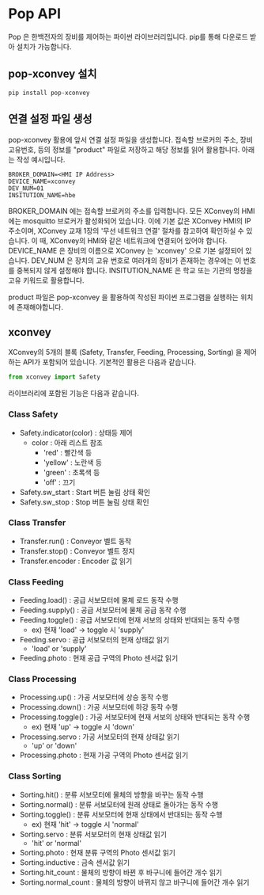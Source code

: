 # Pop API

Pop 은 한백전자의 장비를 제어하는 파이썬 라이브러리입니다. pip를 통해 다운로드 받아 설치가 가능합니다.

## pop-xconvey 설치

```
pip install pop-xconvey
```

## 연결 설정 파일 생성

pop-xconvey 활용에 앞서 연결 설정 파일을 생성합니다. 접속할 브로커의 주소, 장비 고유번호, 등의 정보를 "product" 파일로 저장하고 해당 정보를 읽어 활용합니다. 아래는 작성 예시입니다.

```
BROKER_DOMAIN=<HMI IP Address>
DEVICE_NAME=xconvey
DEV_NUM=01
INSITUTION_NAME=hbe
```

BROKER_DOMAIN 에는 접속할 브로커의 주소를 입력합니다. 모든 XConvey의 HMI에는 mosquitto 브로커가 활성화되어 있습니다. 이에 기본 값은 XConvey HMI의 IP 주소이며, XConvey 교재 1장의 '무선 네트워크 연결' 절차를 참고하여 확인하실 수 있습니다. 이 때, XConvey의 HMI와 같은 네트워크에 연결되어 있어야 합니다. DEVICE_NAME 은 장비의 이름으로 XConvey 는 'xconvey' 으로 기본 설정되어 있습니다. DEV_NUM 은 장치의 고유 번호로 여러개의 장비가 존재하는 경우에는 이 번호를 중복되지 않게 설정해야 합니다. INSITUTION_NAME 은 학교 또는 기관의 명칭을 고유 키워드로 활용합니다.

product 파일은 pop-xconvey 을 활용하여 작성된 파이썬 프로그램을 실행하는 위치에 존재해야합니다.

## xconvey

XConvey의 5개의 블록 (Safety, Transfer, Feeding, Processing, Sorting) 을 제어하는 API가 포함되어 있습니다. 기본적인 활용은 다음과 같습니다.

```python
from xconvey import Safety
```

라이브러리에 포함된 기능은 다음과 같습니다.

### Class Safety
- Safety.indicator(color) : 상태등 제어
  - color : 아래 리스트 참조
    - 'red' : 빨간색 등
    - 'yellow' : 노란색 등
    - 'green' : 초록색 등
    - 'off' : 끄기
- Safety.sw_start : Start 버튼 눌림 상태 확인
- Safety.sw_stop : Stop 버튼 눌림 상태 확인

### Class Transfer
- Transfer.run() : Conveyor 벨트 동작
- Transfer.stop() : Conveyor 벨트 정지
- Transfer.encoder : Encoder 값 읽기 

### Class Feeding
- Feeding.load() : 공급 서보모터에 물체 로드 동작 수행
- Feeding.supply() : 공급 서보모터에 물체 공급 동작 수행
- Feeding.toggle() : 공급 서보모터에 현재 서보의 상태와 반대되는 동작 수행
  - ex) 현재 'load' -> toggle 시 'supply'
- Feeding.servo : 공급 서보모터의 현재 상태값 읽기
  - 'load' or 'supply'
- Feeding.photo : 현재 공급 구역의 Photo 센서값 읽기

### Class Processing
- Processing.up() : 가공 서보모터에 상승 동작 수행
- Processing.down() : 가공 서보모터에 하강 동작 수행
- Processing.toggle() : 가공 서보모터에 현재 서보의 상태와 반대되는 동작 수행
  - ex) 현재 'up' -> toggle 시 'down'
- Processing.servo : 가공 서보모터의 현재 상태값 읽기
  - 'up' or 'down'
- Processing.photo : 현재 가공 구역의 Photo 센서값 읽기

### Class Sorting
- Sorting.hit() : 분류 서보모터에 물체의 방향을 바꾸는 동작 수행
- Sorting.normal() : 분류 서보모터에 원래 상태로 돌아가는 동작 수행
- Sorting.toggle() : 분류 서보모터에 현재 상태에서 반대되는 동작 수행
  - ex) 현재 'hit' -> toggle 시 'normal'
- Sorting.servo : 분류 서보모터의 현재 상태값 읽기
  - 'hit' or 'normal'
- Sorting.photo : 현재 분류 구역의 Photo 센서값 읽기
- Sorting.inductive : 금속 센서값 읽기
- Sorting.hit_count : 물체의 방향이 바뀐 후 바구니에 들어간 개수 읽기
- Sorting.normal_count : 물체의 방향이 바뀌지 않고 바구니에 들어간 개수 읽기